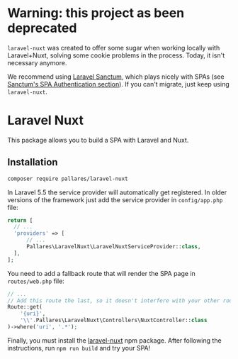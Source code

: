 # Warning: this project as been deprecated

`laravel-nuxt` was created to offer some sugar when working locally with Laravel+Nuxt, solving some cookie problems in the process. Today, it isn't necessary anymore.

We recommend using [Laravel Sanctum](https://laravel.com/docs/8.x/sanctum), which plays nicely with SPAs (see [Sanctum's SPA Authentication section](https://laravel.com/docs/8.x/sanctum#spa-authentication)). If you can't migrate, just keep using `laravel-nuxt`.

# Laravel Nuxt

This package allows you to build a SPA with Laravel and Nuxt.

## Installation

```bash
composer require pallares/laravel-nuxt
```

In Laravel 5.5 the service provider will automatically get registered. In older versions of the framework just add the service provider in `config/app.php` file:

```php
return [
  // ...
  'providers' => [
      // ...
      Pallares\LaravelNuxt\LaravelNuxtServiceProvider::class,
  ],
];
```

You need to add a fallback route that will render the SPA page in `routes/web.php` file:

```php
// ...
// Add this route the last, so it doesn't interfere with your other routes.
Route::get(
    '{uri}',
    '\\'.Pallares\LaravelNuxt\Controllers\NuxtController::class
)->where('uri', '.*');
```

Finally, you must install the [laravel-nuxt](https://github.com/skyrpex/laravel-nuxt-js) npm package. After following the instructions, run `npm run build` and try your SPA!
